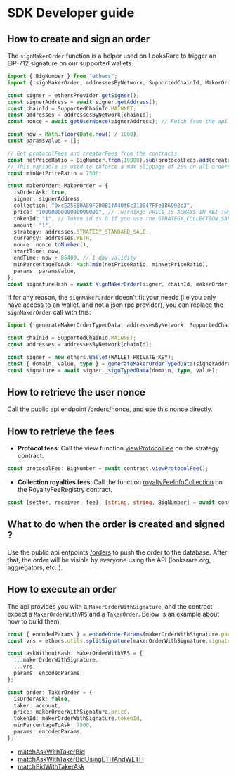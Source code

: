 # SDK Developer guide

## How to create and sign an order

The `signMakerOrder` function is a helper used on LooksRare to trigger an EIP-712 signature on our supported wallets.

```ts
import { BigNumber } from "ethers";
import { signMakerOrder, addressesByNetwork, SupportedChainId, MakerOrder } from "@looksrare/sdk";

const signer = ethersProvider.getSigner();
const signerAddress = await signer.getAddress();
const chainId = SupportedChainId.MAINNET;
const addresses = addressesByNetwork[chainId];
const nonce = await getUserNonce(signerAddress); // Fetch from the api

const now = Math.floor(Date.now() / 1000);
const paramsValue = [];

// Get protocolFees and creatorFees from the contracts
const netPriceRatio = BigNumber.from(10000).sub(protocolFees.add(creatorFees)).toNumber();
// This variable is used to enforce a max slippage of 25% on all orders, if a collection change the fees to be >25%, the order will become invalid
const minNetPriceRatio = 7500;

const makerOrder: MakerOrder = {
  isOrderAsk: true,
  signer: signerAddress,
  collection: "0xcE25E60A89F200B1fA40f6c313047FFe386992c3",
  price: "1000000000000000000", // :warning: PRICE IS ALWAYS IN WEI :warning:
  tokenId: "1", // Token id is 0 if you use the STRATEGY_COLLECTION_SALE strategy
  amount: "1",
  strategy: addresses.STRATEGY_STANDARD_SALE,
  currency: addresses.WETH,
  nonce: nonce.toNumber(),
  startTime: now,
  endTime: now + 86400, // 1 day validity
  minPercentageToAsk: Math.min(netPriceRatio, minNetPriceRatio),
  params: paramsValue,
};
const signatureHash = await signMakerOrder(signer, chainId, makerOrder);
```

If for any reason, the `signMakerOrder` doesn't fit your needs (i.e you only have access to an wallet, and not a json rpc provider), you can replace the `signMakerOrder` call with this:

```ts
import { generateMakerOrderTypedData, addressesByNetwork, SupportedChainId } from "@looksrare/sdk";

const chainId = SupportedChainId.MAINNET;
const addresses = addressesByNetwork[chainId];

const signer = new ethers.Wallet(WALLET_PRIVATE_KEY);
const { domain, value, type } = generateMakerOrderTypedData(signerAddress, chainId, makerOrder);
const signature = await signer._signTypedData(domain, type, value);
```

## How to retrieve the user nonce

Call the public api endpoint [/orders/nonce](https://looksrare.github.io/api-docs/#/Orders/OrderController.getOrderNonce), and use this nonce directly.

## How to retrieve the fees

- **Protocol fees**: Call the view function [viewProtocolFee](https://github.com/LooksRare/looksrare-sdk/blob/master/src/abis/IExecutionStrategy.json#L300) on the strategy contract.

```ts
const protocolFee: BigNumber = await contract.viewProtocolFee();
```

- **Collection royalties fees**: Call the function [royaltyFeeInfoCollection](https://github.com/LooksRare/looksrare-sdk/blob/master/src/abis/RoyaltyFeeRegistry.json#L104) on the RoyaltyFeeRegistry contract.

```ts
const [setter, receiver, fee]: [string, string, BigNumber] = await contract.royaltyFeeInfoCollection(collectionAddress);
```

## What to do when the order is created and signed ?

Use the public api entpoints [/orders](https://looksrare.github.io/api-docs/#/Orders/OrderController.createOrder) to push the order to the database. After that, the order will be visible by everyone using the API (looksrare.org, aggregators, etc..).

## How to execute an order

The api provides you with a `MakerOrderWithSignature`, and the contract expect a `MakerOrderWithVRS` and a `TakerOrder`.
Below is an example about how to build them.

```ts
const { encodedParams } = encodeOrderParams(makerOrderWithSignature.params);
const vrs = ethers.utils.splitSignature(makerOrderWithSignature.signature);

const askWithoutHash: MakerOrderWithVRS = {
  ...makerOrderWithSignature,
  ...vrs,
  params: encodedParams,
};

const order: TakerOrder = {
  isOrderAsk: false,
  taker: account,
  price: makerOrderWithSignature.price,
  tokenId: makerOrderWithSignature.tokenId,
  minPercentageToAsk: 7500,
  params: encodedParams,
};
```

- [matchAskWithTakerBid](https://docs.looksrare.org/developers/exchange/LooksRareExchange#matchaskwithtakerbid)
- [matchAskWithTakerBidUsingETHAndWETH](https://docs.looksrare.org/developers/exchange/LooksRareExchange#matchaskwithtakerbidusingethandweth)
- [matchBidWithTakerAsk](https://docs.looksrare.org/developers/exchange/LooksRareExchange#matchbidwithtakerask)
